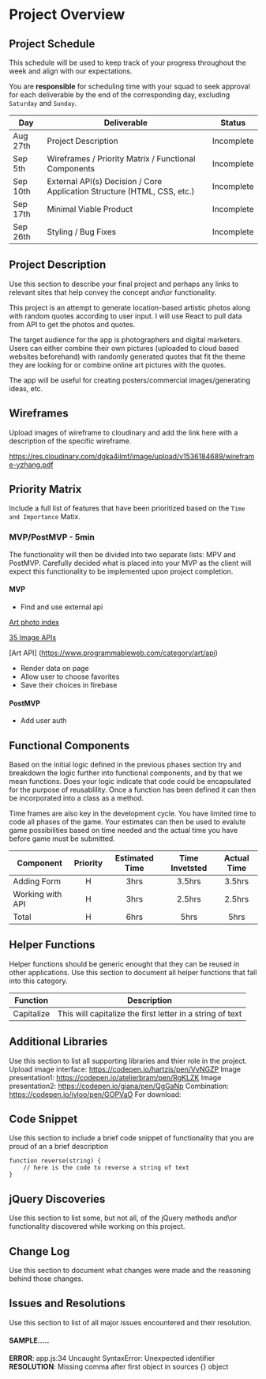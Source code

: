 # Project Overview

## Project Schedule

This schedule will be used to keep track of your progress throughout the week and align with our expectations.  

You are **responsible** for scheduling time with your squad to seek approval for each deliverable by the end of the corresponding day, excluding `Saturday` and `Sunday`.

|  Day | Deliverable | Status
|---|---| ---|
|Aug 27th| Project Description | Incomplete
|Sep 5th| Wireframes / Priority Matrix / Functional Components | Incomplete
|Sep 10th| External API(s) Decision / Core Application Structure (HTML, CSS, etc.) | Incomplete
|Sep 17th| Minimal Viable Product | Incomplete
|Sep 26th| Styling / Bug Fixes | Incomplete


## Project Description


Use this section to describe your final project and perhaps any links to relevant sites that help convey the concept and\or functionality.


This project is an attempt to generate location-based artistic photos along with random quotes according to user input. I will use React to pull data from API to get the photos and quotes.

The target audience for the app is photographers and digital marketers. Users can either combine their own pictures (uploaded to cloud based websites beforehand) with randomly generated quotes that fit the theme they are looking for or combine online art pictures with the quotes. 

The app will be useful for creating posters/commercial images/generating ideas, etc.

## Wireframes

Upload images of wireframe to cloudinary and add the link here with a description of the specific wireframe.

https://res.cloudinary.com/dgka4ilmf/image/upload/v1536184689/wireframe-yzhang.pdf

## Priority Matrix

Include a full list of features that have been prioritized based on the `Time and Importance` Matix.  

### MVP/PostMVP - 5min

The functionality will then be divided into two separate lists: MPV and PostMVP.  Carefully decided what is placed into your MVP as the client will expect this functionality to be implemented upon project completion.  

#### MVP 

- Find and use external api 

[Art photo index](http://www.artphotoindex.com/api/)

[35 Image APIs](https://konghq.com/blog/list-of-35-image-apis-for-fun-and-profit/)

[Art API] (https://www.programmableweb.com/category/art/api)


- Render data on page 
- Allow user to choose favorites 
- Save their choices in firebase

#### PostMVP 

- Add user auth

## Functional Components

Based on the initial logic defined in the previous  phases section try and breakdown the logic further into functional components, and by that we mean functions.  Does your logic indicate that code could be encapsulated for the purpose of reusablility.  Once a function has been defined it can then be incorporated into a class as a method. 

Time frames are also key in the development cycle.  You have limited time to code all phases of the game.  Your estimates can then be used to evalute game possibilities based on time needed and the actual time you have before game must be submitted. 

| Component | Priority | Estimated Time | Time Invetsted | Actual Time |
| --- | :---: |  :---: | :---: | :---: |
| Adding Form | H | 3hrs| 3.5hrs | 3.5hrs |
| Working with API | H | 3hrs| 2.5hrs | 2.5hrs |
| Total | H | 6hrs| 5hrs | 5hrs |

## Helper Functions
Helper functions should be generic enought that they can be reused in other applications. Use this section to document all helper functions that fall into this category.

| Function | Description | 
| --- | :---: |  
| Capitalize | This will capitalize the first letter in a string of text | 

## Additional Libraries
 Use this section to list all supporting libraries and thier role in the project. 
Upload image interface: https://codepen.io/hartzis/pen/VvNGZP
Image presentation1: https://codepen.io/atelierbram/pen/RgKLZK
Image presentation2: https://codepen.io/giana/pen/QgGaNp
Combination: https://codepen.io/jyloo/pen/GOPVaO
For download: 
## Code Snippet

Use this section to include a brief code snippet of functionality that you are proud of an a brief description  

```
function reverse(string) {
	// here is the code to reverse a string of text
}
```

## jQuery Discoveries
 Use this section to list some, but not all, of the jQuery methods and\or functionality discovered while working on this project.

## Change Log
 Use this section to document what changes were made and the reasoning behind those changes.  

## Issues and Resolutions
 Use this section to list of all major issues encountered and their resolution.

#### SAMPLE.....
**ERROR**: app.js:34 Uncaught SyntaxError: Unexpected identifier                                
**RESOLUTION**: Missing comma after first object in sources {} object
